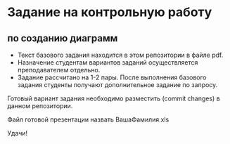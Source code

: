 # Задание на контрольную работу 
## по созданию диаграмм

- Текст базового задания находится в этом репозитории в файле pdf.
- Назначение студентам вариантов заданий осуществляется преподавателем отдельно. 
- Задание рассчитано на 1-2 пары. После выполнения базового задания студенты получают дополнительное задание по запросу.  

Готовый вариант задания необходимо разместить (commit changes) в данном репозитории.

Файл готовой презентации назвать ВашаФамилия.xls

Удачи!
